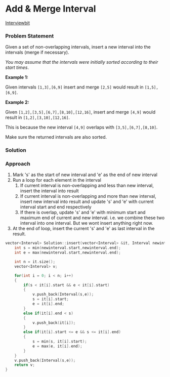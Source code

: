 # Add & Merge Interval

[Interviewbit](https://www.interviewbit.com/problems/merge-intervals/)

### Problem Statement

Given a set of non-overlapping intervals, insert a new interval into the intervals \(merge if necessary\).

_You may assume that the intervals were initially sorted according to their start times_.

**Example 1:**

Given intervals `[1,3],[6,9]` insert and merge `[2,5]` would result in `[1,5],[6,9]`.

**Example 2:**

Given `[1,2],[3,5],[6,7],[8,10],[12,16]`, insert and merge `[4,9]` would result in `[1,2],[3,10],[12,16]`.

This is because the new interval `[4,9]` overlaps with `[3,5],[6,7],[8,10]`.

Make sure the returned intervals are also sorted.

### Solution

### Approach

1. Mark 's' as the start of new interval and 'e' as the end of new interval
2. Run a loop for each element in the interval
   1. If current interval is non-overlapping and less than new interval, insert the interval into result
   2. If current interval is non-overlapping and more than new interval, insert new interval into result and update 's' and 'e' with current interval start and end respectively
   3. If there is overlap, update 's' and 'e' with minimum start and maximum end of current and new interval. i.e. we combine these two interval into one interval. But we wont insert anything right now.
3. At the end of loop, insert the current 's' and 'e' as last interval in the result.

```cpp
vector<Interval> Solution::insert(vector<Interval> &it, Interval newinterval) 
    int s = min(newinterval.start,newinterval.end);
    int e = max(newinterval.start,newinterval.end);

    int n = it.size();
    vector<Interval> v;

    for(int i = 0; i < n; i++)
    {
        if(s < it[i].start && e < it[i].start)
        {
            v.push_back(Interval(s,e));
            s = it[i].start;
            e = it[i].end;
        }
        else if(it[i].end < s)
        {
            v.push_back(it[i]);
        }
        else if(it[i].start <= e && s <= it[i].end)
        {
            s = min(s, it[i].start);
            e = max(e, it[i].end);
        }
    }
    v.push_back(Interval(s,e));
    return v;
}
```

